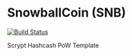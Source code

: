 SnowballCoin (SNB)
===========

[![Build Status](https://travis-ci.org/RazorLove/SnowballCoin.png?branch=master)](https://travis-ci.org/RazorLove/SnowballCoin)


Scrypt Hashcash PoW Template
